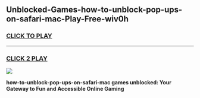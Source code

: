 
## Unblocked-Games-how-to-unblock-pop-ups-on-safari-mac-Play-Free-wiv0h
<h3>
<a href="https://premium76.site?title=how-to-unblock-pop-ups-on-safari-mac&ref=21A">CLICK TO PLAY</a></h3>
<hr>

<h3>
<a href="https://premium76.site?title=how-to-unblock-pop-ups-on-safari-mac&ref=21A">CLICK 2 PLAY</a>
  
</h3>

<a href="https://premium76.site?title=how-to-unblock-pop-ups-on-safari-mac&ref=21A"><img src="https://clearcache.store/games.png"></a>


**how-to-unblock-pop-ups-on-safari-mac games unblocked: Your Gateway to Fun and Accessible Online Gaming**
